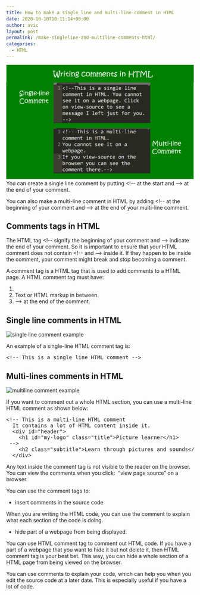 ```yaml
---
title: How to make a single line and multi-line comment in HTML
date: 2020-10-10T10:11:14+00:00
author: avic
layout: post
permalink: /make-singleline-and-multiline-comments-html/
categories:
  - HTML
---
```

<img src="/public/2020/single-multi-line-comments-html.png" alt="image showing single-line and multiline comments in HTML"/>
You can create a single line comment by putting &lt;!&#45;&#45; at the start and &#45;&#45;&gt; at the end of your comment.

You can also make a multi-line comment in HTML by adding &lt;!&#45;&#45; at the beginning of your comment and &#45;&#45;&gt; at the end of your multi-line comment. 

## Comments tags in HTML
The HTML tag &lt;!&#45;&#45; signify the beginning of your comment and &#45;&#45;&gt; indicate the end of your comment. So it is important to ensure that your HTML comment does not contain &lt;!&#45;&#45; and &#45;&#45;&gt; inside it. If they happen to be inside the comment, your comment might break and stop becoming a comment.

A comment tag is a HTML tag that is used to add comments to a HTML page. A HTML comment tag must have:

<li style="list-style-type: none;">
  <ol>
    <li>
      <!&#45;&#45; at the beginning of the comment.
    </li>
    <li>
      Text or HTML markup in between.
    </li>
    <li>
      &#45;&#45;> at the end of the comment.
    </li>
  </ol>
</li>

## Single line comments in HTML
<img src="repos/hyde/public/2020/single-line-html-comment.png" alt="single line comment example"/>

An example of a single-line HTML comment tag is:

<pre>&lt;!-- This is a single line HTML comment --&gt;</pre>


## Multi-lines comments in HTML
<img src="repos/hyde/public/2020/multi-line-html-comment.png" alt="multiline comment example"/>

If you want to comment out a whole HTML section, you can use a multi-line HTML comment as shown below:

<pre>&lt;!-- This is a multi-line HTML comment
  It contains a lot of HTML content inside it.
  &lt;div id="header"&gt;
    &lt;h1 id="my-logo" class="title"&gt;Picture learner&lt;/h1&gt;
 --&gt;
    &lt;h2 class="subtitle"&gt;Learn through pictures and sounds&lt;/h2&gt;
  &lt;/div&gt;</pre>

Any text inside the comment tag is not visible to the reader on the browser. You can view the comments when you click:  &#8220;view page source&#8221; on a browser.

You can use the comment tags to:

<li style="list-style-type: none;">
  <ul>
    <li>
      insert comments in the source code
    </li>
  </ul>
</li>

When you are writing the HTML code, you can use the comment to explain what each section of the code is doing.

<li style="list-style-type: none;">
  <ul>
    <li>
      hide part of a webpage from being displayed.
    </li>
  </ul>
</li>

You can use HTML comment tag to comment out HTML code. If you have a part of a webpage that you want to hide it but not delete it, then HTML comment tag is your best bet. This way, you can hide a whole section of a HTML page from being viewed on the browser.

You can use comments to explain your code, which can help you when you edit the source code at a later date. This is especially useful if you have a lot of code.